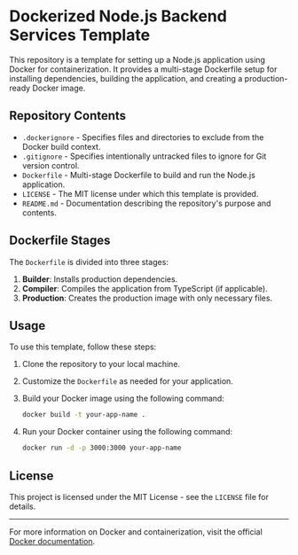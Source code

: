 # Dockerized Node.js Backend Services Template

This repository is a template for setting up a Node.js application using Docker for containerization. It provides a multi-stage Dockerfile setup for installing dependencies, building the application, and creating a production-ready Docker image.

## Repository Contents

* `.dockerignore` - Specifies files and directories to exclude from the Docker build context.
* `.gitignore` - Specifies intentionally untracked files to ignore for Git version control.
* `Dockerfile` - Multi-stage Dockerfile to build and run the Node.js application.
* `LICENSE` - The MIT license under which this template is provided.
* `README.md` - Documentation describing the repository's purpose and contents.

## Dockerfile Stages

The `Dockerfile` is divided into three stages:

1. **Builder**: Installs production dependencies.
2. **Compiler**: Compiles the application from TypeScript (if applicable).
3. **Production**: Creates the production image with only necessary files.

## Usage

To use this template, follow these steps:

1. Clone the repository to your local machine.
2. Customize the `Dockerfile` as needed for your application.
3. Build your Docker image using the following command:

   ```bash
   docker build -t your-app-name .
   ```

4. Run your Docker container using the following command:

   ```bash
   docker run -d -p 3000:3000 your-app-name
   ```

## License

This project is licensed under the MIT License - see the `LICENSE` file for details.

---

For more information on Docker and containerization, visit the official [Docker documentation](https://docs.docker.com/).
